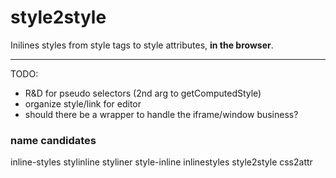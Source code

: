 style2style
===========

Inilines styles from style tags to style attributes, **in the browser**.


-----------------------------------------------
TODO:

* R&D for pseudo selectors (2nd arg to getComputedStyle)
* organize style/link for editor
* should there be a wrapper to handle the iframe/window business?

### name candidates
inline-styles
stylinline
styliner
style-inline
inlinestyles
style2style
css2attr

